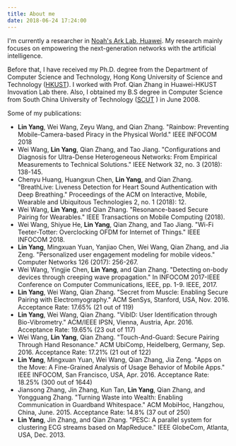 ```yaml
---
title: About me
date: 2018-06-24 17:24:00
---
```

I'm currently a researcher in [Noah's Ark Lab, Huawei](http://www.noahlab.com.hk/). My research mainly focuses on empowering the next-generation networks with the artificial intelligence.

Before that, I have received my Ph.D. degree from the Department of Computer Science and Technology, Hong Kong University of Science and Technology ([HKUST](http://www.ust.hk/)). I worked with Prof. Qian Zhang in Huawei-HKUST Invovation Lab there. Also, I obtained my B.S degree in Computer Science from South China University of Technology ([SCUT](http://en.scut.edu.cn/) ) in June 2008.

Some of my publications:
* **Lin Yang**, Wei Wang, Zeyu Wang, and Qian Zhang. "Rainbow: Preventing Mobile-Camera-based Piracy in the Physical World." IEEE INFOCOM 2018
* Wei Wang, **Lin Yang**, Qian Zhang, and Tao Jiang. "Configurations and Diagnosis for Ultra-Dense Heterogeneous Networks: From Empirical Measurements to Technical Solutions." IEEE Network 32, no. 3 (2018): 138-145.
* Chenyu Huang, Huangxun Chen, **Lin Yang**, and Qian Zhang. "BreathLive: Liveness Detection for Heart Sound Authentication with Deep Breathing." Proceedings of the ACM on Interactive, Mobile, Wearable and Ubiquitous Technologies 2, no. 1 (2018): 12.
* Wei Wang, **Lin Yang**, and Qian Zhang. "Resonance-based Secure Pairing for Wearables." IEEE Transactions on Mobile Computing (2018).
* Wei Wang, Shiyue He, **Lin Yang**, Qian Zhang, and Tao Jiang. "Wi-Fi Teeter-Totter: Overclocking OFDM for Internet of Things." IEEE INFOCOM 2018.
* **Lin Yang**, Mingxuan Yuan, Yanjiao Chen, Wei Wang, Qian Zhang, and Jia Zeng. "Personalized user engagement modeling for mobile videos." Computer Networks 126 (2017): 256-267.
* Wei Wang, Yingjie Chen, **Lin Yang**, and Qian Zhang. "Detecting on-body devices through creeping wave propagation." In INFOCOM 2017-IEEE Conference on Computer Communications, IEEE, pp. 1-9. IEEE, 2017.
* **Lin Yang**, Wei Wang, Qian Zhang. "Secret from Muscle: Enabling Secure Pairing with Electromyography." ACM SenSys, Stanford, USA, Nov. 2016. Acceptance Rate: 17.65% (21 out of 119)
* **Lin Yang**, Wei Wang, Qian Zhang. "VibID: User Identification through Bio-Vibrometry." ACM/IEEE IPSN, Vienna, Austria, Apr. 2016. Acceptance Rate: 19.65% (23 out of 117)
* Wei Wang, **Lin Yang**, Qian Zhang. "Touch-And-Guard: Secure Pairing Through Hand Resonance." ACM UbiComp, Heidelberg, Germany, Sep. 2016. Acceptance Rate: 17.21% (21 out of 122)
* **Lin Yang**, Mingxuan Yuan, Wei Wang, Qian Zhang, Jia Zeng. "Apps on the Move: A Fine-Grained Analysis of Usage Behavior of Mobile Apps." IEEE INFOCOM, San Francisco, USA, Apr. 2016. Acceptance Rate: 18.25% (300 out of 1644)
* Jiansong Zhang, Jin Zhang, Kun Tan, **Lin Yang**, Qian Zhang, and Yongguang Zhang. "Turning Waste into Wealth: Enabling Communication in Guardband Whitespace." ACM MobiHoc, Hangzhou, China, June. 2015. Acceptance Rate: 14.8% (37 out of 250)
* **Lin Yang**, Jin Zhang, and Qian Zhang. "PESC: A parallel system for clustering ECG streams based on MapReduce." IEEE GlobeCom, Atlanta, USA, Dec. 2013.
